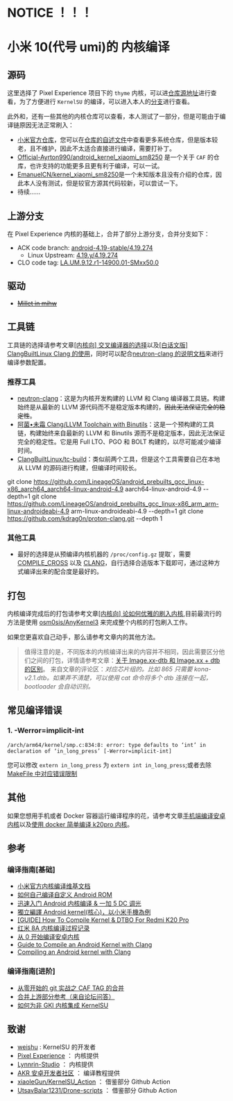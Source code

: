 # NOTICE ！！！

# 小米 10(代号 umi)的  内核编译

## 源码

这里选择了 Pixel Experience 项目下的 `thyme` 内核，可以进[仓库源地址](https://github.com/PixelExperience-Devices/kernel_xiaomi_thyme)进行查看，为了方便进行 `KernelSU` 的编译，可以进入本人的[分支](https://github.com/DogDayAndroid/kernel_xiaomi_thyme)进行查看。

此外和，还有一些其他的内核仓库可以查看，本人测试了一部分，但是可能由于编译链原因无法正常刷入：

- [小米官方仓库](https://github.com/MiCode/Xiaomi_Kernel_OpenSource/tree/alioth-r-oss)，您可以在[仓库的自述文件](https://github.com/MiCode/Xiaomi_Kernel_OpenSource)中查看更多系统仓库，但是版本较老，且不维护，因此不太适合直接进行编译，需要打补丁。
- [Official-Ayrton990/android_kernel_xiaomi_sm8250](https://github.com/Official-Ayrton990/android_kernel_xiaomi_sm8250) 是一个关于 `CAF` 的仓库，也许支持的功能更多且更有利于编译，可以一试。
- [EmanuelCN/kernel_xiaomi_sm8250](https://github.com/EmanuelCN/kernel_xiaomi_sm8250)是一个未知版本且没有介绍的仓库，因此本人没有测试，但是较官方源其代码较新，可以尝试一下。
- 待续……

## 上游分支

在 Pixel Experience 内核的基础上，合并了部分上游分支，合并分支如下：

- ACK code branch: [android-4.19-stable/4.19.274](https://android.googlesource.com/kernel/common/+/refs/heads/android-4.19-stable)
  - Linux Upstream: [4.19.y/4.19.274](https://android.googlesource.com/kernel/common/+/refs/heads/upstream-f2fs-stable-linux-4.19.y)
- CLO code tag: [LA.UM.9.12.r1-14900.01-SMxx50.0](https://git.codelinaro.org/clo/la/kernel/msm-4.19/-/tree/LA.UM.9.12.r1-14900.01-SMxx50.0)

## 驱动

- ~~[Millet in mihw](https://github.com/MiCode/Xiaomi_Kernel_OpenSource/tree/zeus-s-oss/drivers/mihw)~~

## 工具链

工具链的选择请参考文章[[内核向] 交叉编译器的选择](https://www.akr-developers.com/d/129)以及[[白话文版] ClangBuiltLinux Clang 的使用](https://www.akr-developers.com/d/121)，同时可以配合[neutron-clang 的说明文档](https://github.com/Neutron-Toolchains/clang-build-catalogue/blob/main/README.md)来进行编译参数配置。

### 推荐工具

- [neutron-clang](https://github.com/Neutron-Toolchains/clang-build-catalogue)：这是为内核开发构建的 LLVM 和 Clang 编译器工具链。构建始终是从最新的 LLVM 源代码而不是稳定版本构建的，~~因此无法保证完全的稳定性~~。
- [阿菌•未霜 Clang/LLVM Toolchain with Binutils](https://gitea.com/Mandi-Sa/clang)：这是一个预构建的工具链，构建始终来自最新的 LLVM 和 Binutils 源而不是稳定版本，因此无法保证完全的稳定性。它是用 Full LTO、PGO 和 BOLT 构建的，以尽可能减少编译时间。
- [ClangBuiltLinux/tc-build](https://github.com/ClangBuiltLinux/tc-build)：类似前两个工具，但是这个工具需要自己在本地从 LLVM 的源码进行构建，但编译时间较长。

git clone https://github.com/LineageOS/android_prebuilts_gcc_linux-x86_aarch64_aarch64-linux-android-4.9 aarch64-linux-android-4.9 --depth=1
git clone https://github.com/LineageOS/android_prebuilts_gcc_linux-x86_arm_arm-linux-androideabi-4.9 arm-linux-androideabi-4.9 --depth=1
git clone https://github.com/kdrag0n/proton-clang.git --depth 1   



### 其他工具

- 最好的选择是从预编译内核机器的 `/proc/config.gz` 提取`，需要 [COMPILE_CROSS](https://android.googlesource.com/platform/prebuilts/gcc/linux-x86/aarch64/aarch64-linux-android-4.9/+refs) 以及 [CLANG](https://android.googlesource.com/platform/prebuilts/clang/host/linux-x86/+/refs/heads/master)，自行选择合适版本下载即可，通过这种方式编译出来的配合度是最好的。

## 打包

内核编译完成后的打包请参考文章[[内核向] 论如何优雅的刷入内核](https://www.akr-developers.com/d/125),目前最流行的方法是使用 [osm0sis/AnyKernel3](https://github.com/osm0sis/AnyKernel3) 来完成整个内核的打包刷入工作。

如果您更喜欢自己动手，那么请参考文章内的其他方法。

> 值得注意的是，不同版本的内核编译出来的内容并不相同，因此需要区分他们之间的打包，详情请参考文章：[关于 Image.xx-dtb 和 Image.xx + dtb 的区别](https://www.akr-developers.com/d/482)。
> 来自文章的评论区：_对应芯片组的。比如 865 只需要 kona-v2.1.dtb。如果弄不清楚，可以使用 cat 命令将多个 dtb 连接在一起，bootloader 会自动识别。_

## 常见编译错误

### 1. -Werror=implicit-int

```
/arch/arm64/kernel/smp.c:834:8: error: type defaults to ‘int’ in declaration of ‘in_long_press’ [-Werror=implicit-int]
```

您可以修改 `extern in_long_press` 为 `extern int in_long_press`;或者去除[MakeFile 中对应错误限制](https://github.com/MiCode/Xiaomi_Kernel_OpenSource/blob/b286e90108628643abec72c90deefbd1c17c4f94/Makefile#L922)

## 其他

如果您想用手机或者 Docker 容器运行编译程序的花，请参考文章[手机端编译安卓内核](https://zixijian.github.io/2021/01/15/008.html)以及[使用 docker 简单编译 k20pro 内核](https://www.cnblogs.com/ink19/p/build_k20pro_kernel.html)。

## 参考

### 编译指南[基础]

- [小米官方内核编译维基文档](https://github.com/MiCode/Xiaomi_Kernel_OpenSource/wiki/How-to-compile-kernel-standalone)
- [如何自己编译自定义 Android ROM](https://www.akr-developers.com/d/107)
- [迅速入门 Android 内核编译 & 一加 5 DC 调光](https://makiras.org/archives/173)
- [獨立編譯 Android kernel(核心)，以小米手機為例](https://ivonblog.com/posts/how-to-compile-custom-android-kernel)
- [[GUIDE] How To Compile Kernel & DTBO For Redmi K20 Pro](https://forum.xda-developers.com/t/guide-how-to-compile-kernel-dtbo-for-redmi-k20-pro.3971443/)
- [红米 8A 内核编译过程记录](https://www.jianshu.com/p/af7b38001946)
- [从 0 开始编译安卓内核](https://blog.5ixf.cc/#/paper/18)
- [Guide to Compile an Android Kernel with Clang](https://gist.github.com/P1N2O/b9b2604c58aa4d7486e2fc0d327d23dc)
- [Compiling an Android kernel with Clang](https://github.com/nathanchance/android-kernel-clang)

### 编译指南[进阶]

- [从零开始的 git 实战之 CAF TAG 的合并](https://www.akr-developers.com/d/140)
- [合并上游部分参考（来自论坛问答）](https://www.akr-developers.com/d/166)
- [如何为非 GKI 内核集成 KernelSU](https://kernelsu.org/zh_CN/guide/how-to-integrate-for-non-gki.html)

## 致谢

- [weishu](https://github.com/tiann) : KernelSU 的开发者
- [Pixel Experience](https://wiki.pixelexperience.org/) ： 内核提供
- [Lynnrin-Studio](https://github.com/Lynnrin-Studio) ： 内核提供
- [AKR 安卓开发者社区](https://www.akr-developers.com/) ： 编译教程提供
- [xiaoleGun/KernelSU_Action](https://github.com/xiaoleGun/KernelSU_Action) ： 借鉴部分 Github Action
- [UtsavBalar1231/Drone-scripts](https://github.com/UtsavBalar1231/Drone-scripts) ： 借鉴部分 Github Action
